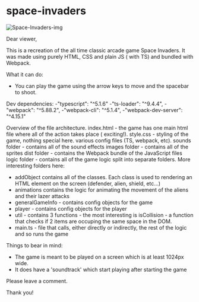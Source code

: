 # space-invaders

![Space-Invaders-img](https://github.com/martin-lyubenov/space-invaders/assets/52383146/58c7d81b-64dc-44d0-998e-463c6e5ce31c)

Dear viewer,

This is a recreation of the all time classic arcade game Space Invaders. It was made using purely HTML, CSS and plain JS ( with TS) and bundled with Webpack.

What it can do:

- You can play the game using the arrow keys to move and the spacebar to shoot.

Dev dependencies:
-"typescript": "^5.1.6"
-"ts-loader": "^9.4.4",
-"webpack": "^5.88.2",
-"webpack-cli": "^5.1.4",
-"webpack-dev-server": "^4.15.1"

Overview of the file architecture.
index.html - the game has one main html file where all of the action takes place ( exciting!).
style.css - styling of the game, nothing special here.
various config files (TS, webpack, etc).
sounds folder - contains all of the sound effects
images folder - contains all of the sprites
dist folder - contains the Webpack bundle of the JavaScript files
logic folder - contains all of the game logic split into separate folders. More interesting folders here: 
- addObject contains all of the classes. Each class is used to rendering an HTML element on the screen (defender, alien, shield, etc...)
- animations contains the logic for animating the movement of the aliens and their lazer attacks
- generalGameInfo - contains config objects for the game
- player - contains config objects for the player
- util - contains 3 functions - the most interesting is isCollision - a function that checks if 2 items are occuping the same space in the DOM.
- main.ts - file that calls, either directly or indirectly, the rest of the logic and so runs the game

Things to bear in mind:

- The game is meant to be played on a screen which is at least 1024px wide.
- It does have a 'soundtrack' which start playing after starting the game

Please leave a comment.

Thank you!
